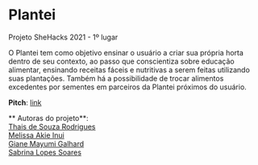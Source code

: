 # Plantei

Projeto SheHacks 2021 - 1º lugar

O Plantei tem como objetivo ensinar o usuário a criar sua própria horta dentro de seu contexto, 
ao passo que conscientiza sobre educação alimentar, ensinando receitas fáceis e nutritivas a serem 
feitas utilizando suas plantações. Também há a possibilidade de trocar alimentos excedentes 
por sementes em parceiros da Plantei próximos do usuário. </p> 

**Pitch**: [link](https://www.youtube.com/watch?v=nJFoDysb9yg)

** Autoras do projeto**: <br>
[Thais de Souza Rodrigues](https://github.com/thatarocket)<br>
[Melissa Akie Inui](https://github.com/mee-akie)<br>
[Giane Mayumi Galhard](https://github.com/Anemaygi)<br>
[Sabrina Lopes Soares](https://github.com/sabslopes)</p>
